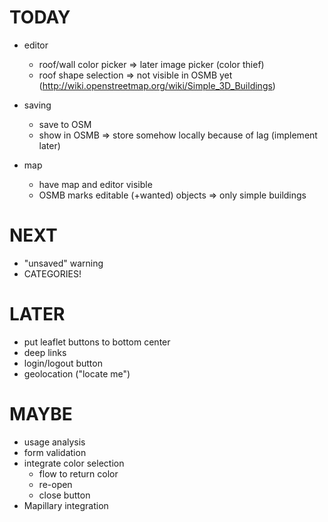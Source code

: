 
# TODAY

- editor
  - roof/wall color picker => later image picker (color thief)
  - roof shape selection => not visible in OSMB yet (http://wiki.openstreetmap.org/wiki/Simple_3D_Buildings)

- saving
  - save to OSM
  - show in OSMB => store somehow locally because of lag (implement later)

- map
  - have map and editor visible
  - OSMB marks editable (+wanted) objects => only simple buildings


# NEXT

- "unsaved" warning
- CATEGORIES!


# LATER

- put leaflet buttons to bottom center
- deep links
- login/logout button
- geolocation ("locate me")


# MAYBE

- usage analysis
- form validation
- integrate color selection
  - flow to return color
  - re-open
  - close button
- Mapillary integration
